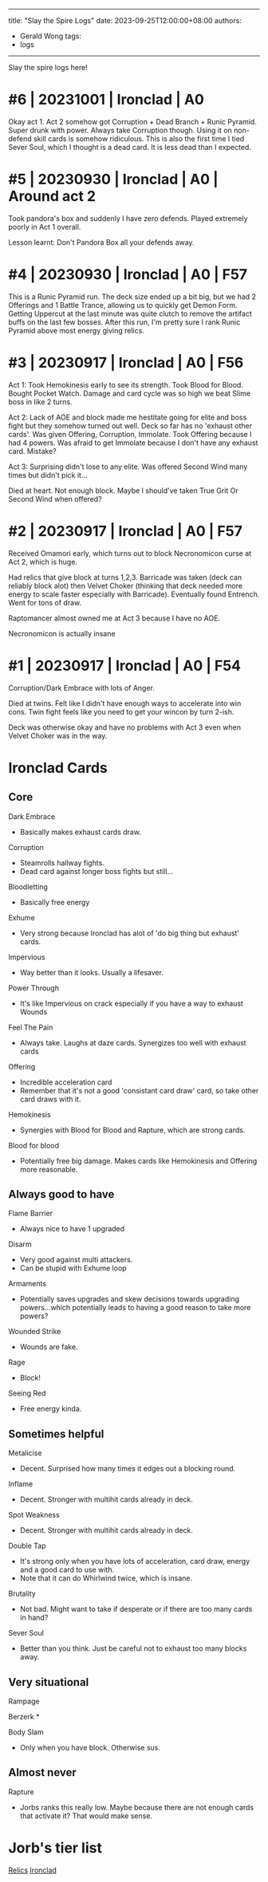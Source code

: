 
---
title: "Slay the Spire Logs"
date: 2023-09-25T12:00:00+08:00
authors:
  - Gerald Wong
tags:
  - logs
---

Slay the spire logs here!

<!--more-->

# #6 | 20231001 | Ironclad | A0

Okay act 1. Act 2 somehow got Corruption +  Dead Branch + Runic Pyramid. Super drunk with power.
Always take Corruption though. Using it on non-defend skill cards is somehow ridiculous. 
This is also the first time I tied Sever Soul, which I thought is a dead card. It is less dead than I expected.

# #5 | 20230930 | Ironclad | A0 | Around act 2

Took pandora's box and suddenly I have zero defends. Played extremely poorly in Act 1 overall. 

Lesson learnt: Don't Pandora Box all your defends away.

# #4 | 20230930 | Ironclad | A0 | F57

This is a Runic Pyramid run. The deck size ended up a bit big, but we had 2 Offerings and 1 Battle Trance, allowing us to quickly get Demon Form. Getting Uppercut at the last minute was quite clutch to remove the artifact buffs on the last few bosses. After this run, I'm pretty sure I rank Runic Pyramid above most energy giving relics. 

# #3 | 20230917 | Ironclad | A0 | F56

Act 1: Took Hemokinesis early to see its strength. Took Blood for Blood. Bought Pocket Watch. Damage and card cycle was so high we beat Slime boss in like 2 turns.

Act 2: Lack of AOE and block made me hestitate going for elite and boss fight but they somehow turned out well. Deck so far has no 'exhaust other cards'.  Was given Offering, Corruption, Immolate. Took Offering because I had 4 powers. Was afraid to get Immolate because I don't have any exhaust card. Mistake?

Act 3: Surprising didn't lose to any elite. Was offered Second Wind many times but didn't pick it...

Died at heart. Not enough block. Maybe I should've taken True Grit Or Second Wind when offered?

# #2 | 20230917 | Ironclad | A0 | F57 

Received Omamori early, which turns out to block Necronomicon curse at Act 2, which is huge. 

Had relics that give block at turns 1,2,3. Barricade was taken (deck can reliably block alot) then Velvet Choker (thinking that deck needed more energy to scale faster especially with Barricade). Eventually found Entrench. Went for tons of draw.

Raptomancer almost owned me at Act 3 because I have no AOE.

Necronomicon is actually insane

# #1 | 20230917 | Ironclad | A0 | F54 

Corruption/Dark Embrace with lots of Anger.

Died at twins. Felt like I didn't have enough ways to accelerate into win cons. Twin fight feels like you need to get your wincon by turn 2-ish. 

Deck was otherwise okay and have no problems with Act 3 even when Velvet Choker was in the way.


# Ironclad Cards

## Core 

Dark Embrace
* Basically makes exhaust cards draw.

Corruption
* Steamrolls hallway fights. 
* Dead card against longer boss fights but still...

Bloodletting 
* Basically free energy

Exhume
* Very strong because Ironclad has alot of 'do big thing but exhaust' cards.

Impervious
* Way better than it looks. Usually a lifesaver. 

Power Through
* It's like Impervious on crack especially if you have a way to exhaust Wounds 

Feel The Pain
* Always take. Laughs at daze cards. Synergizes too well with exhaust cards

Offering
* Incredible acceleration card
* Remember that it's not a good 'consistant card draw' card, so take other card draws with it.

Hemokinesis
* Synergies with Blood for Blood and Rapture, which are strong cards. 

Blood for blood
* Potentially free big damage. Makes cards like Hemokinesis and Offering more reasonable.


## Always good to have 

Flame Barrier
* Always nice to have 1 upgraded 

Disarm
* Very good against multi attackers. 
* Can be stupid with Exhume loop

Armaments
* Potentially saves upgrades and skew decisions towards upgrading powers...which potentially leads to having a good reason to take more powers?

Wounded Strike
* Wounds are fake.

Rage
* Block!

Seeing Red
* Free energy kinda.


## Sometimes helpful 

Metalicise
* Decent. Surprised how many times it edges out a blocking round.

Inflame
* Decent. Stronger with multihit cards already in deck.

Spot Weakness
* Decent. Stronger with multihit cards already in deck.

Double Tap
* It's strong only when you have lots of acceleration, card draw, energy and a good card to use with. 
* Note that it can do Whirlwind twice, which is insane.

Brutality
* Not bad. Might want to take if desperate or if there are too many cards in hand?

Sever Soul
* Better than you think. Just be careful not to exhaust too many blocks away.

## Very situational

Rampage

Berzerk
* 

Body Slam
* Only when you have block. Otherwise sus.


## Almost never

Rapture
* Jorbs ranks this really low. Maybe because there are not enough cards that activate it? That would make sense.


##

# Jorb's tier list

[Relics](https://tiermaker.com/list/video-games/all-slay-the-spire-relics-447199/2469220)
[Ironclad](https://tiermaker.com/list/video-games/slay-the-spire-ironclad-cards-tier-list-351287/2469070)

